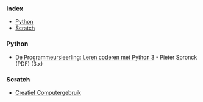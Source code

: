 ### Index

* [Python](#python)
* [Scratch](#scratch)


### Python

* [De Programmeursleerling: Leren coderen met Python 3](http://www.spronck.net/pythonbook/dutchindex.xhtml) - Pieter Spronck (PDF) (3.x)


### Scratch

* [Creatief Computergebruik](http://scratched.gse.harvard.edu/resources/creatief-computergebruik)
